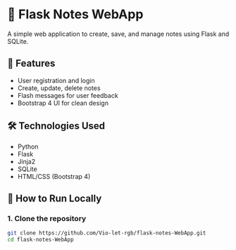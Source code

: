 # 📝 Flask Notes WebApp

A simple web application to create, save, and manage notes using Flask and SQLite.

## 🚀 Features
- User registration and login
- Create, update, delete notes
- Flash messages for user feedback
- Bootstrap 4 UI for clean design

## 🛠️ Technologies Used
- Python
- Flask
- Jinja2
- SQLite
- HTML/CSS (Bootstrap 4)

## 🧪 How to Run Locally

### 1. Clone the repository
```bash
git clone https://github.com/Vio-let-rgb/flask-notes-WebApp.git
cd flask-notes-WebApp
